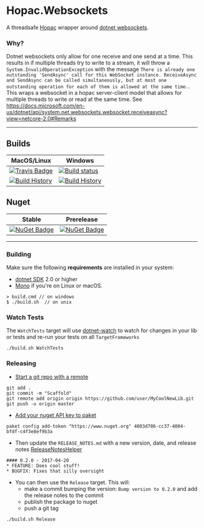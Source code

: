 # Hopac.Websockets

A threadsafe [Hopac](https://github.com/Hopac/Hopac) wrapper around [dotnet websockets](https://docs.microsoft.com/en-us/dotnet/api/system.net.websockets.websocket?view=netcore-2.0).


### Why? 

Dotnet websockets only allow for one receive and one send at a time. This results in if multiple threads try to write to a stream, it will throw a `System.InvalidOperationException` with the message `There is already one outstanding 'SendAsync' call for this WebSocket instance. ReceiveAsync and SendAsync can be called simultaneously, but at most one outstanding operation for each of them is allowed at the same time.`. This wraps a websocket in a hopac server-client model that allows for multiple threads to write or read at the same time. See https://docs.microsoft.com/en-us/dotnet/api/system.net.websockets.websocket.receiveasync?view=netcore-2.0#Remarks

---

## Builds

MacOS/Linux | Windows
--- | ---
[![Travis Badge](https://travis-ci.org/TheAngryByrd/Hopac.Websockets.svg?branch=master)](https://travis-ci.org/TheAngryByrd/Hopac.Websockets) | [![Build status](https://ci.appveyor.com/api/projects/status/github/TheAngryByrd/Hopac.Websockets?svg=true)](https://ci.appveyor.com/project/TheAngryByrd/Hopac-Websockets)
[![Build History](https://buildstats.info/travisci/chart/TheAngryByrd/Hopac.Websockets)](https://travis-ci.org/TheAngryByrd/Hopac.Websockets/builds) | [![Build History](https://buildstats.info/appveyor/chart/TheAngryByrd/Hopac-Websockets)](https://ci.appveyor.com/project/TheAngryByrd/Hopac-Websockets)  


## Nuget 

Stable | Prerelease
--- | ---
[![NuGet Badge](https://buildstats.info/nuget/Hopac.Websockets)](https://www.nuget.org/packages/Hopac.Websockets/) | [![NuGet Badge](https://buildstats.info/nuget/Hopac.Websockets?includePreReleases=true)](https://www.nuget.org/packages/Hopac.Websockets/)

---

### Building


Make sure the following **requirements** are installed in your system:

* [dotnet SDK](https://www.microsoft.com/net/download/core) 2.0 or higher
* [Mono](http://www.mono-project.com/) if you're on Linux or macOS.

```
> build.cmd // on windows
$ ./build.sh  // on unix
```


### Watch Tests

The `WatchTests` target will use [dotnet-watch](https://github.com/aspnet/Docs/blob/master/aspnetcore/tutorials/dotnet-watch.md) to watch for changes in your lib or tests and re-run your tests on all `TargetFrameworks`

```
./build.sh WatchTests
```

### Releasing
* [Start a git repo with a remote](https://help.github.com/articles/adding-an-existing-project-to-github-using-the-command-line/)

```
git add .
git commit -m "Scaffold"
git remote add origin origin https://github.com/user/MyCoolNewLib.git
git push -u origin master
```

* [Add your nuget API key to paket](https://fsprojects.github.io/Paket/paket-config.html#Adding-a-NuGet-API-key)

```
paket config add-token "https://www.nuget.org" 4003d786-cc37-4004-bfdf-c4f3e8ef9b3a
```


* Then update the `RELEASE_NOTES.md` with a new version, date, and release notes [ReleaseNotesHelper](https://fsharp.github.io/FAKE/apidocs/fake-releasenoteshelper.html)

```
#### 0.2.0 - 2017-04-20
* FEATURE: Does cool stuff!
* BUGFIX: Fixes that silly oversight
```

* You can then use the `Release` target.  This will:
    * make a commit bumping the version:  `Bump version to 0.2.0` and add the release notes to the commit
    * publish the package to nuget
    * push a git tag

```
./build.sh Release
```
